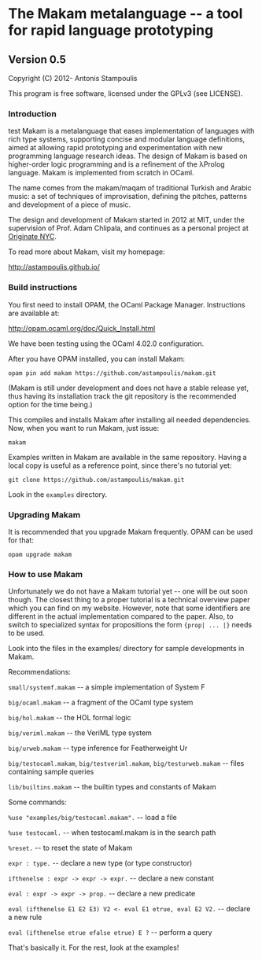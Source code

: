 # The Makam metalanguage -- a tool for rapid language prototyping
## Version 0.5

Copyright (C) 2012- Antonis Stampoulis

This program is free software, licensed under the GPLv3 (see LICENSE).

### Introduction

test
Makam is a metalanguage that eases implementation of languages with rich type systems, supporting
concise and modular language definitions, aimed at allowing rapid prototyping and experimentation
with new programming language research ideas. The design of Makam is based on higher-order logic
programming and is a refinement of the λProlog language. Makam is implemented from scratch in OCaml.

The name comes from the makam/maqam of traditional Turkish and Arabic music: a set of
techniques of improvisation, defining the pitches, patterns and development of a piece of music.

The design and development of Makam started in 2012 at MIT, under the supervision of Prof. Adam
Chlipala, and continues as a personal project at [Originate NYC](http://www.originate.com/).

To read more about Makam, visit my homepage:

<http://astampoulis.github.io/>


### Build instructions

You first need to install OPAM, the OCaml Package Manager. Instructions are available at:

<http://opam.ocaml.org/doc/Quick_Install.html>

We have been testing using the OCaml 4.02.0 configuration.

After you have OPAM installed, you can install Makam:

    opam pin add makam https://github.com/astampoulis/makam.git

(Makam is still under development and does not have a stable release yet, thus having its
installation track the git repository is the recommended option for the time being.)

This compiles and installs Makam after installing all needed dependencies.
Now, when you want to run Makam, just issue:

    makam

Examples written in Makam are available in the same repository. Having a local copy
is useful as a reference point, since there's no tutorial yet:

    git clone https://github.com/astampoulis/makam.git

Look in the `examples` directory.

### Upgrading Makam

It is recommended that you upgrade Makam frequently. OPAM can be used for that:

    opam upgrade makam

### How to use Makam

Unfortunately we do not have a Makam tutorial yet -- one will be out soon though.
The closest thing to a proper tutorial is a technical overview paper which you can
find on my website. However, note that some identifiers are different in the
actual implementation compared to the paper. Also, to switch to specialized syntax
for propositions the form `{prop| ... |}` needs to be used.

Look into the files in the examples/ directory for sample developments in Makam.

Recommendations:

`small/systemf.makam`  -- a simple implementation of System F

`big/ocaml.makam`      -- a fragment of the OCaml type system

`big/hol.makam`        -- the HOL formal logic

`big/veriml.makam`     -- the VeriML type system

`big/urweb.makam`      -- type inference for Featherweight Ur

`big/testocaml.makam`,
`big/testveriml.makam`,
`big/testurweb.makam`  -- files containing sample queries

`lib/builtins.makam`   -- the builtin types and constants of Makam


Some commands:

`%use "examples/big/testocaml.makam".`       -- load a file

`%use testocaml.`                            -- when testocaml.makam is in the search path

`%reset.`                                    -- to reset the state of Makam

`expr : type.`                               -- declare a new type (or type constructor)

`ifthenelse : expr -> expr -> expr.`         -- declare a new constant

`eval : expr -> expr -> prop.`               -- declare a new predicate

`eval (ifthenelse E1 E2 E3) V2 <- eval E1 etrue, eval E2 V2.` -- declare a new rule

`eval (ifthenelse etrue efalse etrue) E ?` -- perform a query


That's basically it. For the rest, look at the examples!
